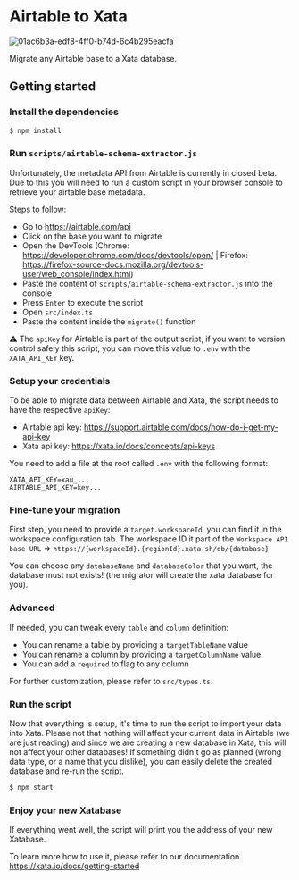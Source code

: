 # Airtable to Xata

![01ac6b3a-edf8-4ff0-b74d-6c4b295eacfa](https://user-images.githubusercontent.com/1761469/192961850-fe11c4dc-3885-4a6e-b701-4f8115e47542.gif)

Migrate any Airtable base to a Xata database.

## Getting started

### Install the dependencies

```sh
$ npm install
```

### Run `scripts/airtable-schema-extractor.js`

Unfortunately, the metadata API from Airtable is currently in closed beta. Due to this you will need to run a custom script in your browser console to retrieve your airtable base metadata.

Steps to follow:

- Go to https://airtable.com/api
- Click on the base you want to migrate
- Open the DevTools (Chrome: https://developer.chrome.com/docs/devtools/open/ | Firefox: https://firefox-source-docs.mozilla.org/devtools-user/web_console/index.html)
- Paste the content of `scripts/airtable-schema-extractor.js` into the console
- Press `Enter` to execute the script
- Open `src/index.ts`
- Paste the content inside the `migrate()` function

⚠️ The `apiKey` for Airtable is part of the output script, if you want to version control safely this script, you can move this value to `.env` with the `XATA_API_KEY` key.

### Setup your credentials

To be able to migrate data between Airtable and Xata, the script needs to have the respective `apiKey`:

- Airtable api key: https://support.airtable.com/docs/how-do-i-get-my-api-key
- Xata api key: https://xata.io/docs/concepts/api-keys

You need to add a file at the root called `.env` with the following format:

```
XATA_API_KEY=xau_...
AIRTABLE_API_KEY=key...
```

### Fine-tune your migration

First step, you need to provide a `target.workspaceId`, you can find it in the workspace configuration tab. The workspace ID it part of the `Workspace API base URL` => `https://{workspaceId}.{regionId}.xata.sh/db/{database}`

You can choose any `databaseName` and `databaseColor` that you want, the database must not exists! (the migrator will create the xata database for you).

### Advanced

If needed, you can tweak every `table` and `column` definition:

- You can rename a table by providing a `targetTableName` value
- You can rename a column by providing a `targetColumnName` value
- You can add a `required` to flag to any column

For further customization, please refer to `src/types.ts`.

### Run the script

Now that everything is setup, it's time to run the script to import your data into Xata. Please not that nothing will affect your current data in Airtable (we are just reading) and since we are creating a new database in Xata, this will not affect your other databases! If something didn't go as planned (wrong data type, or a name that you dislike), you can easily delete the created database and re-run the script.

```sh
$ npm start
```

### Enjoy your new Xatabase

If everything went well, the script will print you the address of your new Xatabase.

To learn more how to use it, please refer to our documentation https://xata.io/docs/getting-started
